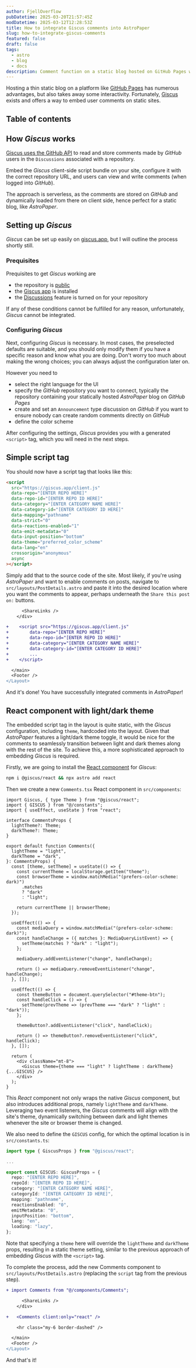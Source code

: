 ```yaml
---
author: FjellOverflow
pubDatetime: 2025-03-20T21:57:45Z
modDatetime: 2025-03-12T12:28:53Z
title: How to integrate Giscus comments into AstroPaper
slug: how-to-integrate-giscus-comments
featured: false
draft: false
tags:
  - astro
  - blog
  - docs
description: Comment function on a static blog hosted on GitHub Pages with Giscus.
---
```


Hosting a thin static blog on a platform like [GitHub Pages](https://docs.github.com/en/pages/getting-started-with-github-pages/creating-a-github-pages-site) has numerous advantages, but also takes away some interactivity. Fortunately, [Giscus](https://giscus.app/) exists and offers a way to embed user comments on static sites.

## Table of contents

## How _Giscus_ works

[Giscus uses the GitHub API](https://github.com/giscus/giscus?tab=readme-ov-file#how-it-works) to read and store comments made by _GitHub_ users in the `Discussions` associated with a repository.

Embed the _Giscus_ client-side script bundle on your site, configure it with the correct repository URL, and users can view and write comments (when logged into _GitHub_).

The approach is serverless, as the comments are stored on _GitHub_ and dynamically loaded from there on client side, hence perfect for a static blog, like _AstroPaper_.

## Setting up _Giscus_

_Giscus_ can be set up easily on [giscus.app](https://giscus.app/), but I will outline the process shortly still.

### Prequisites

Prequisites to get _Giscus_ working are

- the repository is [public](https://docs.github.com/en/repositories/managing-your-repositorys-settings-and-features/managing-repository-settings/setting-repository-visibility#making-a-repository-public)
- the [Giscus app](https://github.com/apps/giscus) is installed
- the [Discussions](https://docs.github.com/en/github/administering-a-repository/managing-repository-settings/enabling-or-disabling-github-discussions-for-a-repository) feature is turned on for your repository

If any of these conditions cannot be fulfilled for any reason, unfortunately, _Giscus_ cannot be integrated.

### Configuring _Giscus_

Next, configuring _Giscus_ is necessary. In most cases, the preselected defaults are suitable, and you should only modify them if you have a specific reason and know what you are doing. Don't worry too much about making the wrong choices; you can always adjust the configuration later on.

However you need to

- select the right language for the UI
- specify the _GitHub_ repository you want to connect, typically the repository containing your statically hosted _AstroPaper_ blog on _GitHub Pages_
- create and set an `Announcement` type discussion on _GitHub_ if you want to ensure nobody can create random comments directly on _GitHub_
- define the color scheme

After configuring the settings, _Giscus_ provides you with a generated `<script>` tag, which you will need in the next steps.

## Simple script tag

You should now have a script tag that looks like this:

```html
<script
  src="https://giscus.app/client.js"
  data-repo="[ENTER REPO HERE]"
  data-repo-id="[ENTER REPO ID HERE]"
  data-category="[ENTER CATEGORY NAME HERE]"
  data-category-id="[ENTER CATEGORY ID HERE]"
  data-mapping="pathname"
  data-strict="0"
  data-reactions-enabled="1"
  data-emit-metadata="0"
  data-input-position="bottom"
  data-theme="preferred_color_scheme"
  data-lang="en"
  crossorigin="anonymous"
  async
></script>
```

Simply add that to the source code of the site. Most likely, if you're using _AstroPaper_ and want to enable comments on posts, navigate to `src/layouts/PostDetails.astro` and paste it into the desired location where you want the comments to appear, perhaps underneath the `Share this post on:` buttons.

```diff
      <ShareLinks />
    </div>

+    <script src="https://giscus.app/client.js"
+        data-repo="[ENTER REPO HERE]"
+        data-repo-id="[ENTER REPO ID HERE]"
+        data-category="[ENTER CATEGORY NAME HERE]"
+        data-category-id="[ENTER CATEGORY ID HERE]"
+        ...
+    </script>

  </main>
  <Footer />
</Layout>
```

And it's done! You have successfully integrated comments in _AstroPaper_!

## React component with light/dark theme

The embedded script tag in the layout is quite static, with the _Giscus_ configuration, including `theme`, hardcoded into the layout. Given that _AstroPaper_ features a light/dark theme toggle, it would be nice for the comments to seamlessly transition between light and dark themes along with the rest of the site. To achieve this, a more sophisticated approach to embedding _Giscus_ is required.

Firstly, we are going to install the [React component](https://www.npmjs.com/package/@giscus/react) for _Giscus_:

```bash
npm i @giscus/react && npx astro add react
```

Then we create a new `Comments.tsx` React component in `src/components`:

```tsx
import Giscus, { type Theme } from "@giscus/react";
import { GISCUS } from "@/constants";
import { useEffect, useState } from "react";

interface CommentsProps {
  lightTheme?: Theme;
  darkTheme?: Theme;
}

export default function Comments({
  lightTheme = "light",
  darkTheme = "dark",
}: CommentsProps) {
  const [theme, setTheme] = useState(() => {
    const currentTheme = localStorage.getItem("theme");
    const browserTheme = window.matchMedia("(prefers-color-scheme: dark)")
      .matches
      ? "dark"
      : "light";

    return currentTheme || browserTheme;
  });

  useEffect(() => {
    const mediaQuery = window.matchMedia("(prefers-color-scheme: dark)");
    const handleChange = ({ matches }: MediaQueryListEvent) => {
      setTheme(matches ? "dark" : "light");
    };

    mediaQuery.addEventListener("change", handleChange);

    return () => mediaQuery.removeEventListener("change", handleChange);
  }, []);

  useEffect(() => {
    const themeButton = document.querySelector("#theme-btn");
    const handleClick = () => {
      setTheme(prevTheme => (prevTheme === "dark" ? "light" : "dark"));
    };

    themeButton?.addEventListener("click", handleClick);

    return () => themeButton?.removeEventListener("click", handleClick);
  }, []);

  return (
    <div className="mt-8">
      <Giscus theme={theme === "light" ? lightTheme : darkTheme} {...GISCUS} />
    </div>
  );
}
```

This _React_ component not only wraps the native _Giscus_ component, but also introduces additional props, namely `lightTheme` and `darkTheme`. Leveraging two event listeners, the _Giscus_ comments will align with the site's theme, dynamically switching between dark and light themes whenever the site or browser theme is changed.

We also need to define the `GISCUS` config, for which the optimal location is in `src/constants.ts`:

```ts
import type { GiscusProps } from "@giscus/react";

...

export const GISCUS: GiscusProps = {
  repo: "[ENTER REPO HERE]",
  repoId: "[ENTER REPO ID HERE]",
  category: "[ENTER CATEGORY NAME HERE]",
  categoryId: "[ENTER CATEGORY ID HERE]",
  mapping: "pathname",
  reactionsEnabled: "0",
  emitMetadata: "0",
  inputPosition: "bottom",
  lang: "en",
  loading: "lazy",
};
```

Note that specifying a `theme` here will override the `lightTheme` and `darkTheme` props, resulting in a static theme setting, similar to the previous approach of embedding _Giscus_ with the `<script>` tag.

To complete the process, add the new Comments component to `src/layouts/PostDetails.astro` (replacing the `script` tag from the previous step).

```diff
+ import Comments from "@/components/Comments";

      <ShareLinks />
    </div>

+   <Comments client:only="react" />

    <hr class="my-6 border-dashed" />

  </main>
  <Footer />
</Layout>
```

And that's it!
